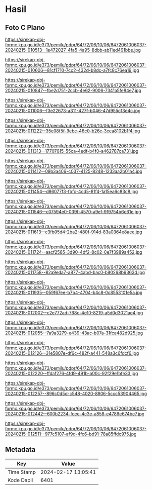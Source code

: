 # Hasil

## Foto C Plano

https://sirekap-obj-formc.kpu.go.id/e373/pemilu/pdpr/64/72/06/10/06/6472061006037-20240215-010513--1e472027-4fa5-4a95-8dbb-ab11ed491bbe.jpg

https://sirekap-obj-formc.kpu.go.id/e373/pemilu/pdpr/64/72/06/10/06/6472061006037-20240215-010606--81cf1710-7cc2-432d-b8dc-a7fc8c76ea19.jpg

https://sirekap-obj-formc.kpu.go.id/e373/pemilu/pdpr/64/72/06/10/06/6472061006037-20240215-010847--fbe2d751-2ccb-4e62-9006-7341a5fe84e7.jpg

https://sirekap-obj-formc.kpu.go.id/e373/pemilu/pdpr/64/72/06/10/06/6472061006037-20240215-011006--f3e22673-a311-427f-b046-47d955c13e4c.jpg

https://sirekap-obj-formc.kpu.go.id/e373/pemilu/pdpr/64/72/06/10/06/6472061006037-20240215-011222--35e08f5f-9ebc-46c0-b26c-3cea8102b1f4.jpg

https://sirekap-obj-formc.kpu.go.id/e373/pemilu/pdpr/64/72/06/10/06/6472061006037-20240215-011313--17707615-55ca-4edf-b4f0-a462787ca731.jpg

https://sirekap-obj-formc.kpu.go.id/e373/pemilu/pdpr/64/72/06/10/06/6472061006037-20240215-011412--09b3a406-c037-4125-8248-1233aa2b01a4.jpg

https://sirekap-obj-formc.kpu.go.id/e373/pemilu/pdpr/64/72/06/10/06/6472061006037-20240215-011454--d86077f3-fbfc-4cd5-81f4-1a15ea6c83c8.jpg

https://sirekap-obj-formc.kpu.go.id/e373/pemilu/pdpr/64/72/06/10/06/6472061006037-20240215-011546--c07594e0-039f-4570-a9ef-9f9754b6c61e.jpg

https://sirekap-obj-formc.kpu.go.id/e373/pemilu/pdpr/64/72/06/10/06/6472061006037-20240215-011613--c3fb05d4-2ba2-480f-914d-83a0364e8aee.jpg

https://sirekap-obj-formc.kpu.go.id/e373/pemilu/pdpr/64/72/06/10/06/6472061006037-20240215-011724--aacf2585-3d90-4df2-8c02-0e7f3989a452.jpg

https://sirekap-obj-formc.kpu.go.id/e373/pemilu/pdpr/64/72/06/10/06/6472061006037-20240215-011758--82a9eda7-a877-4abd-bac0-b80268b9363d.jpg

https://sirekap-obj-formc.kpu.go.id/e373/pemilu/pdpr/64/72/06/10/06/6472061006037-20240215-011935--059f67ee-b7b4-4704-b4c8-0c8553101e5a.jpg

https://sirekap-obj-formc.kpu.go.id/e373/pemilu/pdpr/64/72/06/10/06/6472061006037-20240215-012002--c2e772ad-768c-4e10-8219-a5d0d3021ae4.jpg

https://sirekap-obj-formc.kpu.go.id/e373/pemilu/pdpr/64/72/06/10/06/6472061006037-20240215-012055--7a9a3279-e439-43ac-b07a-31fca482d925.jpg

https://sirekap-obj-formc.kpu.go.id/e373/pemilu/pdpr/64/72/06/10/06/6472061006037-20240215-012126--31e5807e-df6c-482f-a441-548a3c6fdcf6.jpg

https://sirekap-obj-formc.kpu.go.id/e373/pemilu/pdpr/64/72/06/10/06/6472061006037-20240215-012220--ffdaf276-4fd9-491b-a00c-92f29e1bfe33.jpg

https://sirekap-obj-formc.kpu.go.id/e373/pemilu/pdpr/64/72/06/10/06/6472061006037-20240215-012257--896c0d5d-c548-4020-8906-5ccc53904465.jpg

https://sirekap-obj-formc.kpu.go.id/e373/pemilu/pdpr/64/72/06/10/06/6472061006037-20240215-012442--600b2234-fcee-4c3e-a858-e4786e674be7.jpg

https://sirekap-obj-formc.kpu.go.id/e373/pemilu/pdpr/64/72/06/10/06/6472061006037-20240215-012511--977c5107-af9d-4fc6-bd91-78a85ffdc975.jpg


## Metadata

| Key        | Value               |
| ---------- | ------------------- |
| Time Stamp | 2024-02-17 13:05:41 |
| Kode Dapil | 6401                |



